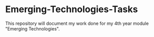 # Emerging-Technologies-Tasks
This repository will document my work done for my 4th year module "Emerging Technologies".
